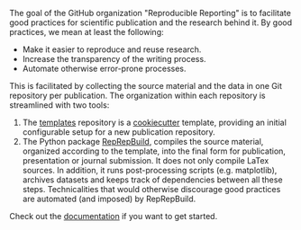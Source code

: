 The goal of the GitHub organization "Reproducible Reporting" is to facilitate
good practices for scientific publication and the research behind it.
By good practices, we mean at least the following:

- Make it easier to reproduce and reuse research.
- Increase the transparency of the writing process.
- Automate otherwise error-prone processes.

This is facilitated by collecting the source material and the data in one Git repository per publication.
The organization within each repository is streamlined with two tools:

1. The [templates](https://github.com/reproducible-reporting/templates) repository
   is a [cookiecutter](https://github.com/cookiecutter/cookiecutter)
   template, providing an initial configurable setup for a new publication repository.
1. The Python package [RepRepBuild](https://github.com/reproducible-reporting/reprepbuild),
   compiles the source material, organized according to the template,
   into the final form for publication, presentation or journal submission.
   It does not only compile LaTex sources.
   In addition, it runs post-processing scripts (e.g. matplotlib),
   archives datasets and keeps track of dependencies between all these steps.
   Technicalities that would otherwise discourage good practices
   are automated (and imposed) by RepRepBuild.

Check out the [documentation](https://github.com/reproducible-reporting/templates/blob/main/DOCUMENTATION.md) if you want to get started.
